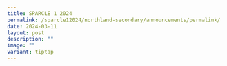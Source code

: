 ```yaml
---
title: SPARCLE 1 2024
permalink: /sparcle12024/northland-secondary/announcements/permalink/
date: 2024-03-11
layout: post
description: ""
image: ""
variant: tiptap
---
```

